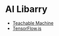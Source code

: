 # AI Libarry
- [Teachable Machine](https://teachablemachine.withgoogle.com/)
- [TensorFlow.js](https://www.tensorflow.org/js)





